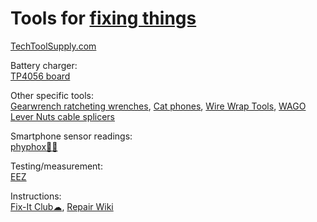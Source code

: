 
# Tools for [fixing things](https://notageni.us/fix/)

[TechToolSupply.com](https://www.techtoolsupply.com/default.asp)

Battery charger:  
[TP4056 board](https://www.digikey.com/htmldatasheets/production/2049110/0/0/1/tp4056.html)

Other specific tools:  
[Gearwrench ratcheting wrenches](https://www.gearwrench.com/all-tools/wrenches),
[Cat phones](https://www.catphones.com/),
[Wire Wrap Tools](https://www.specialized.net/tools/wire-wrap-tools.html),
[WAGO Lever Nuts cable splicers](https://www.wago.com/us/lp-221)

Smartphone sensor readings:  
[phyphox🍎🤖](https://phyphox.org/)

Testing/measurement:  
[EEZ](https://www.envox.eu/)

Instructions:  
[Fix-It Club☁](https://fixitclub.com/),
[Repair Wiki](https://repair.wiki/w/Main_Page)
